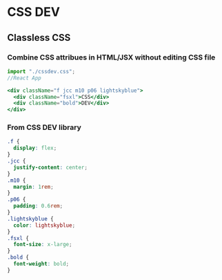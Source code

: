 # CSS DEV

## Classless CSS

### Combine CSS attribues in HTML/JSX without editing CSS file

```js
import "./cssdev.css";
//React App
```

```jsx
<div className="f jcc m10 p06 lightskyblue">
  <div className="fsxl">CSS</div>
  <div className="bold">DEV</div>
</div>
```

### From CSS DEV library

```css
.f {
  display: flex;
}
.jcc {
  justify-content: center;
}
.m10 {
  margin: 1rem;
}
.p06 {
  padding: 0.6rem;
}
.lightskyblue {
  color: lightskyblue;
}
.fsxl {
  font-size: x-large;
}
.bold {
  font-weight: bold;
}
```
